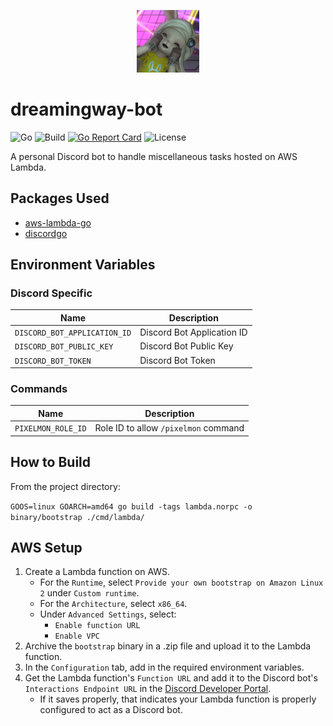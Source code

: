 <p align="center">
  <img width="100" src="https://raw.githubusercontent.com/kn-lim/dreamingway-bot/main/images/dreamingway.png"></img>
</p>

# dreamingway-bot

![Go](https://img.shields.io/github/go-mod/go-version/kn-lim/dreamingway-bot)
![Build](https://github.com/kn-lim/dreamingway-bot/actions/workflows/build.yaml/badge.svg)
[![Go Report Card](https://goreportcard.com/badge/github.com/kn-lim/dreamingway-bot)](https://goreportcard.com/report/github.com/kn-lim/dreamingway-bot)
![License](https://img.shields.io/github/license/kn-lim/dreamingway-bot)

A personal Discord bot to handle miscellaneous tasks hosted on AWS Lambda.

## Packages Used

- [aws-lambda-go](https://github.com/aws/aws-lambda-go/)
- [discordgo](https://github.com/bwmarrin/discordgo/)

## Environment Variables

### Discord Specific

| Name | Description |
| - | - |
| `DISCORD_BOT_APPLICATION_ID` | Discord Bot Application ID |
| `DISCORD_BOT_PUBLIC_KEY` | Discord Bot Public Key |
| `DISCORD_BOT_TOKEN` | Discord Bot Token |

### Commands

| Name | Description |
| - | - |
| `PIXELMON_ROLE_ID` | Role ID to allow `/pixelmon` command |

## How to Build

From the project directory: 

`GOOS=linux GOARCH=amd64 go build -tags lambda.norpc -o binary/bootstrap ./cmd/lambda/`

## AWS Setup

1. Create a Lambda function on AWS.
    - For the `Runtime`, select `Provide your own bootstrap on Amazon Linux 2` under `Custom runtime`.
    - For the `Architecture`, select `x86_64`.
    - Under `Advanced Settings`, select:
        - `Enable function URL`
        - `Enable VPC` 
2. Archive the `bootstrap` binary in a .zip file and upload it to the Lambda function.
3. In the `Configuration` tab, add in the required environment variables.
4. Get the Lambda function's `Function URL` and add it to the Discord bot's `Interactions Endpoint URL` in the [Discord Developer Portal](https://discord.com/developers/).
    - If it saves properly, that indicates your Lambda function is properly configured to act as a Discord bot.